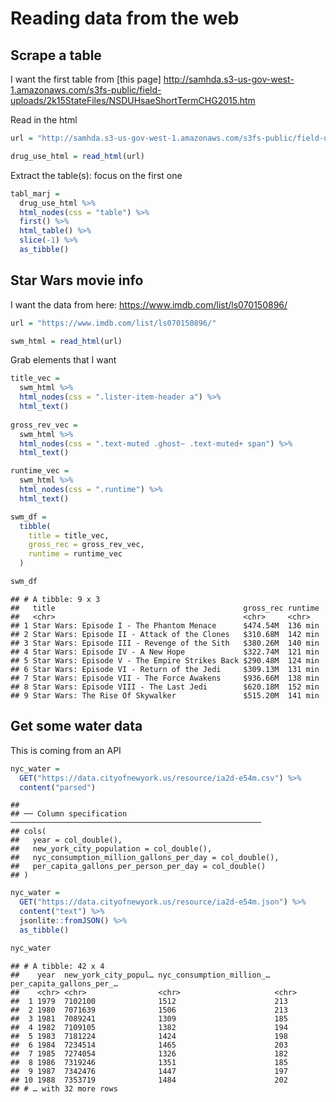 Reading data from the web
================

## Scrape a table

I want the first table from \[this page\]
<http://samhda.s3-us-gov-west-1.amazonaws.com/s3fs-public/field-uploads/2k15StateFiles/NSDUHsaeShortTermCHG2015.htm>

Read in the html

``` r
url = "http://samhda.s3-us-gov-west-1.amazonaws.com/s3fs-public/field-uploads/2k15StateFiles/NSDUHsaeShortTermCHG2015.htm"

drug_use_html = read_html(url) 
```

Extract the table(s): focus on the first one

``` r
tabl_marj =
  drug_use_html %>% 
  html_nodes(css = "table") %>% 
  first() %>% 
  html_table() %>% 
  slice(-1) %>% 
  as_tibble()
```

## Star Wars movie info

I want the data from here: <https://www.imdb.com/list/ls070150896/>

``` r
url = "https://www.imdb.com/list/ls070150896/"

swm_html = read_html(url)
```

Grab elements that I want

``` r
title_vec =
  swm_html %>% 
  html_nodes(css = ".lister-item-header a") %>% 
  html_text()
  
gross_rev_vec =
  swm_html %>% 
  html_nodes(css = ".text-muted .ghost~ .text-muted+ span") %>% 
  html_text()

runtime_vec =
  swm_html %>% 
  html_nodes(css = ".runtime") %>% 
  html_text()

swm_df =
  tibble(
    title = title_vec,
    gross_rec = gross_rev_vec,
    runtime = runtime_vec
  )

swm_df
```

    ## # A tibble: 9 x 3
    ##   title                                          gross_rec runtime
    ##   <chr>                                          <chr>     <chr>  
    ## 1 Star Wars: Episode I - The Phantom Menace      $474.54M  136 min
    ## 2 Star Wars: Episode II - Attack of the Clones   $310.68M  142 min
    ## 3 Star Wars: Episode III - Revenge of the Sith   $380.26M  140 min
    ## 4 Star Wars: Episode IV - A New Hope             $322.74M  121 min
    ## 5 Star Wars: Episode V - The Empire Strikes Back $290.48M  124 min
    ## 6 Star Wars: Episode VI - Return of the Jedi     $309.13M  131 min
    ## 7 Star Wars: Episode VII - The Force Awakens     $936.66M  138 min
    ## 8 Star Wars: Episode VIII - The Last Jedi        $620.18M  152 min
    ## 9 Star Wars: The Rise Of Skywalker               $515.20M  141 min

## Get some water data

This is coming from an API

``` r
nyc_water = 
  GET("https://data.cityofnewyork.us/resource/ia2d-e54m.csv") %>% 
  content("parsed")
```

    ## 
    ## ── Column specification ────────────────────────────────────────────────────────
    ## cols(
    ##   year = col_double(),
    ##   new_york_city_population = col_double(),
    ##   nyc_consumption_million_gallons_per_day = col_double(),
    ##   per_capita_gallons_per_person_per_day = col_double()
    ## )

``` r
nyc_water = 
  GET("https://data.cityofnewyork.us/resource/ia2d-e54m.json") %>% 
  content("text") %>% 
  jsonlite::fromJSON() %>% 
  as_tibble()

nyc_water
```

    ## # A tibble: 42 x 4
    ##    year  new_york_city_popul… nyc_consumption_million_… per_capita_gallons_per_…
    ##    <chr> <chr>                <chr>                     <chr>                   
    ##  1 1979  7102100              1512                      213                     
    ##  2 1980  7071639              1506                      213                     
    ##  3 1981  7089241              1309                      185                     
    ##  4 1982  7109105              1382                      194                     
    ##  5 1983  7181224              1424                      198                     
    ##  6 1984  7234514              1465                      203                     
    ##  7 1985  7274054              1326                      182                     
    ##  8 1986  7319246              1351                      185                     
    ##  9 1987  7342476              1447                      197                     
    ## 10 1988  7353719              1484                      202                     
    ## # … with 32 more rows
